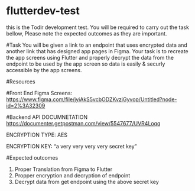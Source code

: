 # flutterdev-test
this is the Todlr development test. You will be required to carry out the task bellow, Please note the expected outcomes as they are important.

#Task 
You will be given a link to an endpoint that uses encrypted data and another link that has designed app pages in Figma. 
Your task is to recreate the app screens using Flutter and properly decrypt the data from the endpoint to be used by the app screen so data is easily & securly accessible by the app screens.



#Resources

#Front End
Figma Screens: https://www.figma.com/file/jyiAkS5vcbODZKvziGyvop/Untitled?node-id=2%3A32309

#Backend
API DOCUMNETATION 
https://documenter.getpostman.com/view/5547677/UVR4Loqq

ENCRYPTION TYPE: 
AES

ENCRYPTION KEY:
“a very very very very secret key”



#Expected outcomes
1. Proper Translation from Figma to Flutter
2. Propper encryption and decryption of endpoint
3. Decrypt data from get endpoint using the above secret key
